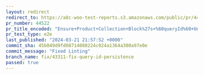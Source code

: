```yaml
---
layout: redirect
redirect_to: https://a8c-woo-test-reports.s3.amazonaws.com/public/pr/44522/e2e/index.html
pr_number: 44522
pr_title_encoded: "Ensure+Product+Collection+Block%27s+%60queryId%60+Uniqueness"
pr_test_type: e2e
last_published: "2024-03-21 21:57:52 +0000"
commit_sha: 45b049d9fd08714080224c024a1364a300a97e0e
commit_message: "Fixed Linting"
branch_name: fix/43311-fix-query-id-persistence
passed: true
---
```

